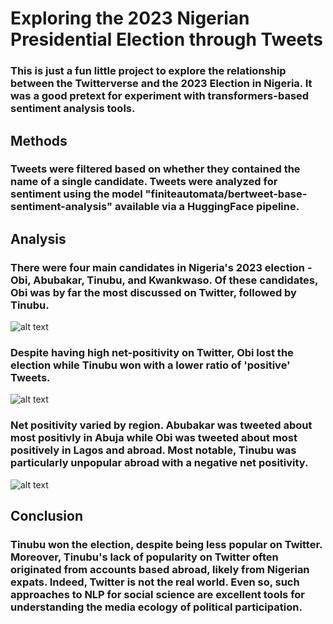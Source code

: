 # Exploring the 2023 Nigerian Presidential Election through Tweets

### This is just a fun little project to explore the relationship between the Twitterverse and the 2023 Election in Nigeria. It was a good pretext for experiment with transformers-based sentiment analysis tools.

## Methods

### Tweets were filtered based on whether they contained the name of a single candidate. Tweets were analyzed for sentiment using the model "finiteautomata/bertweet-base-sentiment-analysis" available via a HuggingFace pipeline.

## Analysis

### There were four main candidates in Nigeria's 2023 election - Obi, Abubakar, Tinubu, and Kwankwaso. Of these candidates, Obi was by far the most discussed on Twitter, followed by Tinubu.

![alt text]()

### Despite having high net-positivity on Twitter, Obi lost the election while Tinubu won with a lower ratio of 'positive' Tweets.

![alt text]()

### Net positivity varied by region. Abubakar was tweeted about most positivly in Abuja while Obi was tweeted about most positively in Lagos and abroad. Most notable, Tinubu was particularly unpopular abroad with a negative net positivity.

![alt text]()

## Conclusion

### Tinubu won the election, despite being less popular on Twitter. Moreover, Tinubu's lack of popularity on Twitter often originated from accounts based abroad, likely from Nigerian expats. Indeed, Twitter is not the real world. Even so, such approaches to NLP for social science are excellent tools for understanding the media ecology of political participation.
